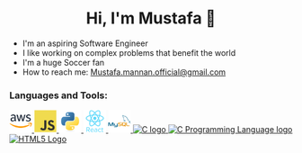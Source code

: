 <h1 align="center">Hi, I'm Mustafa 👋 </h1>


- I'm an aspiring Software Engineer
- I like working on complex problems that benefit the world
- I'm a huge Soccer fan
- How to reach me: Mustafa.mannan.official@gmail.com

<h3 align="left">Languages and Tools:</h3>
<p align="left">

  

  <a href="https://aws.amazon.com" target="_blank" rel="noreferrer">
    <img src="https://raw.githubusercontent.com/devicons/devicon/master/icons/amazonwebservices/amazonwebservices-original-wordmark.svg" alt="aws" width="40" height="40"/>
  </a>

  
  <!-- JavaScript -->
  <a href="https://developer.mozilla.org/en-US/docs/Web/JavaScript" target="_blank" rel="noreferrer">
    <img src="https://raw.githubusercontent.com/devicons/devicon/master/icons/javascript/javascript-original.svg" alt="javascript" width="40" height="40"/>
  </a>

  <!-- Python -->
  <a href="https://www.python.org/" target="_blank" rel="noreferrer">
  <img src="https://raw.githubusercontent.com/devicons/devicon/master/icons/python/python-original.svg" alt="python" width="40" height="40"/>
  </a>
  

  <!-- React.js -->
  <a href="https://reactjs.org/" target="_blank" rel="noreferrer">
    <img src="https://raw.githubusercontent.com/devicons/devicon/master/icons/react/react-original-wordmark.svg" alt="react" width="40" height="40"/>
  </a>


  <!-- MySQL -->
  <a href="https://www.mysql.com/" target="_blank" rel="noreferrer">
    <img src="https://raw.githubusercontent.com/devicons/devicon/master/icons/mysql/mysql-original-wordmark.svg" alt="mysql" width="40" height="40"/>
  </a>

  <a href="https://commons.wikimedia.org/wiki/File:C_Logo.png" target="_blank" rel="noreferrer">
    <img src="https://upload.wikimedia.org/wikipedia/commons/1/19/C_Logo.png" alt="C logo" width="40" height="40"/>
  </a>

  <a href="[https://www.nicepng.com/ourpic/u2y3w7a9i1o0r5r5_c-logo-c-programming-language-logo/](https://cplusplus.com/)" target="_blank" rel="noreferrer">
    <img src="![image](https://github.com/mmannan17/mmannan17/assets/125610630/9809a6db-c53f-4f51-ae5f-32eea8941f2d)
" alt="C Programming Language logo" width="40" height="40"/>
  </a>

  <a href="https://www.stickpng.com/img/icons-logos-emojis/tech-companies/html5-logo" target="_blank" rel="noreferrer">
    <img src="https://www.stickpng.com/assets/thumbs/5847f5bdcef1014c0b5e489c.png" alt="HTML5 Logo" width="40" height="40"/>
  </a>



  
</p>
